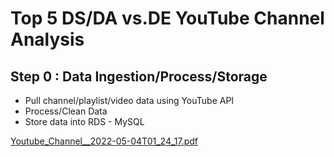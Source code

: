 # Top 5 DS/DA vs.DE YouTube Channel Analysis

## Step 0 : Data Ingestion/Process/Storage
- Pull channel/playlist/video data using YouTube API
- Process/Clean Data
- Store data into RDS - MySQL




[Youtube_Channel__2022-05-04T01_24_17.pdf](https://github.com/ivy-Ruxin-Tong/Top-5-DS-DA-vs.-DE-YouTube-Channel-Analysis/files/8617452/Youtube_Channel__2022-05-04T01_24_17.pdf)
